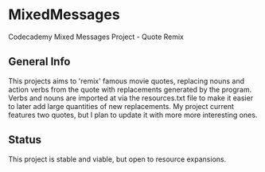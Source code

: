 # MixedMessages
Codecademy Mixed Messages Project - Quote Remix
## General Info
This projects aims to 'remix' famous movie quotes, replacing nouns and action verbs from the quote with replacements generated by the program. Verbs and nouns are imported at via the resources.txt file to make it easier to later add large quantities of new replacements. My project current features two quotes, but I plan to update it with more more interesting ones.

## Status
This project is stable and viable, but open to resource expansions.

